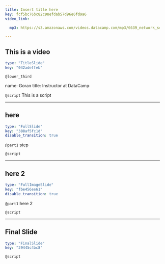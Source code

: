```yaml
---
title: Insert title here
key: fcf5bc76bc82c98efdab57d96e6fd9a6
video_link:

  mp3: https://s3.amazonaws.com/videos.datacamp.com/mp3/6639_network_science_a_tidy_approach/v2/6639_ch4_2.mp3

---
```

## This is a video
  
```yaml
type: "TitleSlide"
key: "042adeffeb"
```


`@lower_third`

name: Goran
title: Instructor at DataCamp


`@script`
This is a script


---
## here
  
```yaml
type: "FullSlide"
key: "388af5fc1d"
disable_transition: true
```


`@part1`
step


`@script`



---
## here 2
  
```yaml
type: "FullImageSlide"
key: "fbe456ee61"
disable_transition: true
```


`@part1`
here 2


`@script`



---
## Final Slide
  
```yaml
type: "FinalSlide"
key: "29445c4bc8"
```


`@script`


